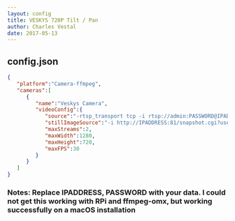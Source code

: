 ```yaml
---
layout: config
title: VESKYS 720P Tilt / Pan
author: Charles Vestal
date: 2017-05-13
---
```

## config.json

```json
{
   "platform":"Camera-ffmpeg",
   "cameras":[
      {
         "name":"Veskys Camera",
         "videoConfig":{
            "source":"-rtsp_transport tcp -i rtsp://admin:PASSWORD@IPADDRESS:10554/tcp/av0_0 -map 0",
            "stillImageSource":"-i http://IPADDRESS:81/snapshot.cgi?user=admin&pwd=PASSWORD",
            "maxStreams":2,
            "maxWidth":1280,
            "maxHeight":720,
            "maxFPS":30
         }
      }
   ]
}
```

### Notes: Replace IPADDRESS, PASSWORD with your data. I could not get this working with RPi and ffmpeg-omx, but working successfully on a macOS installation
